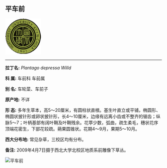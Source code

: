 ## 平车前

![西北大学校园网络植物志](JPG/nwu.gif)

---

**拉丁名:**  _Plantago depressa Willd_

**科 属:** 车前科 车前属

**别 名:** 车轮菜、车前子

**原产地:** 不详

**形  态:** 多年生草本，高5～20厘米，有圆柱状直根。基生叶直立或平铺，椭圆形、椭圆状披针形或卵状披针形，长4～10厘米，边缘有远离小齿或不整齐的锯齿；纵脉5～7；叶柄基部有阔叶鞘及叶鞘残余。花葶少数，弧曲，疏生柔毛，穗状花序顶端花密生，下部花较疏。蒴果圆锥状。花期4～9月，果期5～10月。

**西大分布地:** 常见杂草，三校区均有分布。

**备注:** 2009年4月7日摄于西北大学北校区地质系前雕像下草丛。

![平车前]() 

